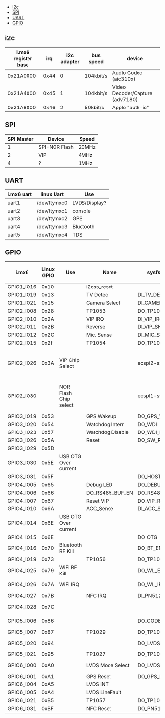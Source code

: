 - [i2c](#i2c)
- [SPI](#spi)
- [UART](#uart)
- [GPIO](#gpio)

## i2c

| i.mx6 register base | irq  | i2c adapter | bus speed | device                          |
|---------------------|------|-------------|-----------|---------------------------------|
| 0x21A0000           | 0x44 | 0           | 104kbit/s | Audio Codec (aic310x)           |
| 0x21A4000           | 0x45 | 1           | 104kbit/s | Video Decoder/Capture (adv7180) |
| 0x21A8000           | 0x46 | 2           | 50kbit/s  | Apple "auth-ic"                 |

## SPI

| SPI Master | Device        | Speed |
|------------|---------------|-------|
| 1          | SPI-NOR Flash | 20MHz |
| 2          | VIP           | 4MHz  |
| 4          | ?             | 1MHz  |


## UART
| i.mx6 uart | linux Uart   | Use           |
|------------|--------------|---------------|
| uart1      | /dev/ttymxc0 | LVDS/Display? |
| uart2      | /dev/ttymxc1 | console       |
| uart3      | /dev/ttymxc2 | GPS           |
| uart4      | /dev/ttymxc3 | Bluetooth     |
| uart5      | /dev/ttymxc4 | TDS           |

## GPIO


| i.mx6      | Linux GPIO | Use                   | Name             | sysfs_name      | active low | initial value | direction | direction may change | Notes                                                                      |
|------------|------------|-----------------------|------------------|-----------------|------------|---------------|-----------|----------------------|----------------------------------------------------------------------------|
| GPIO1_IO16 | 0x10       |                       | i2css_reset      |                 |            |               |           |                      | Apple auth-ic                                                              |
| GPIO1_IO19 | 0x13       |                       | TV Detec         | DI_TV_DET       | 0          | 0             | 1         | 1                    |                                                                            |
| GPIO1_IO21 | 0x15       |                       | Camera Select    | DI_CAMERA_SEL   | 0          | 0             | 1         | 1                    |                                                                            |
| GPIO2_IO08 | 0x28       |                       | TP1053           | DO_TP1053       | 0          | 0             | 0         | 1                    |                                                                            |
| GPIO2_IO10 | 0x2A       |                       | VIP IRQ          | DI_VIP_IRQ      | 1          | 1             | 1         | 1                    |                                                                            |
| GPIO2_IO11 | 0x2B       |                       | Reverse          | DI_VIP_SHIFTR   | 1          | 0             | 1         | 1                    |                                                                            |
| GPIO2_IO12 | 0x2C       |                       | Mic. Sense       | DI_MIC_SENSE    | 0          | 0             | 1         | 1                    |                                                                            |
| GPIO2_IO15 | 0x2f       |                       | TP1054           | DO_TP1054       | 0          | 0             | 0         | 1                    |                                                                            |
| GPIO2_IO26 | 0x3A       | VIP Chip Select       |                  | ecspi2-ss0      |            | 1             | 0         |                      | Seen in mx6q_cmu_board_init. Pad set to alt function with iomux GPIO2_IO26 |
| GPIO2_IO30 |            | NOR Flash Chip select |                  | ecspi1-ss0      |            | 1             | 0         |                      | Seen in mx6q_cmu_board_init. Pad set to alt function with iomux GPIO2_IO30 |
| GPIO3_IO19 | 0x53       |                       | GPS Wakeup       | DO_GPS_WAKEUP   | 0          | 0             | 0         | 1                    |                                                                            |
| GPIO3_IO20 | 0x54       |                       | Watchdog Interr  | DO_WDI          | 0          | 0             | 0         | 1                    |                                                                            |
| GPIO3_IO23 | 0x57       |                       | Watchdog Disable | DO_WDI_DISABLE  | 0          | 1             | 0         | 1                    |                                                                            |
| GPIO3_IO26 | 0x5A       |                       | Reset            | DO_SW_RESET     | 1          | 1             | 0         | 1                    |                                                                            |
| GPIO3_IO29 | 0x5D       |                       |                  |                 |            |               |           |                      | chip select??                                                              |
| GPIO3_IO30 | 0x5E       | USB OTG Over current  |                  |                 |            |               |           |                      | usb_oc.ko                                                                  |
| GPIO3_IO31 | 0x5F       |                       |                  | DO_HOST1_PWR    |            |               |           |                      | USB                                                                        |
| GPIO4_IO05 | 0x65       |                       | Debug LED        | DO_DEBUG_LED    | 0          | 0             | 0         | 1                    |                                                                            |
| GPIO4_IO06 | 0x66       |                       | DO_RS485_BUF_EN  | DO_RS485_BUF_EN | 0          | 0             | 0         | 1                    |                                                                            |
| GPIO4_IO07 | 0x67       |                       | Reset VIP        | DO_VIP_RESET    | 1          | 1             | 0         | 1                    |                                                                            |
| GPIO4_IO10 | 0x6A       |                       | ACC_Sense        | DI_ACC_SENSE    | 1          | 1             | 1         | 1                    |                                                                            |
| GPIO4_IO14 | 0x6E       | USB OTG Over current  |                  |                 |            |               |           |                      | usb_oc.ko                                                                  |
| GPIO4_IO15 | 0x6E       |                       |                  | DO_OTG_PWR      |            |               |           |                      |                                                                            |
| GPIO4_IO16 | 0x70       | Bluetooth RF Kill     |                  | DO_BT_EN        |            |               |           |                      | Seen in mx6q_cmu_board_init                                                |
| GPIO4_IO19 | 0x73       |                       | TP1056           | DO_TP1056       | 0          | 0             | 0         | 1                    |                                                                            |
| GPIO4_IO25 | 0x79       | WiFi RF Kill          |                  | DO_WL_EN        |            |               |           |                      | Seen in mx6q_cmu_board_init                                                |
| GPIO4_IO26 | 0x7A       | WiFi IRQ              |                  | DO_WL_IRQ       |            |               |           |                      | Seen in mx6q_cmu_board_init                                                |
| GPIO4_IO27 | 0x7B       |                       | NFC IRQ          | DI_PN512_IRQ    | 1          | 0             | 1         | 1                    |                                                                            |
| GPIO4_IO28 | 0x7C       |                       |                  |                 |            |               |           |                      | Seen in mx6q_cmu_board_init                                                |
| GPIO5_IO06 | 0x86       |                       |                  | DO_CODEC_RESET  |            | 0             | 0         |                      | Seen in mx6q_cmu_board_init                                                |
| GPIO5_IO07 | 0x87       |                       | TP1029           | DO_TP1029       | 0          | 0             | 0         | 1                    |                                                                            |
| GPIO5_IO20 | 0x94       |                       |                  | DO_LVDS_PWRDWN  |            | 1             | 0         |                      | Seen in mx6q_cmu_board_init                                                |
| GPIO5_IO21 | 0x95       |                       | TP1027           | DO_TP1027       | 0          | 0             | 0         | 1                    |                                                                            |
| GPIO6_IO00 | 0xA0       |                       | LVDS Mode Select | DO_LVDS_MS      |            | 1             | 0         |                      | Seen in mx6q_cmu_board_init                                                |
| GPIO6_IO01 | 0xA1       |                       | GPS Reset        | DO_GPS_RESET    | 0          | 0             | 0         | 1                    |                                                                            |
| GPIO6_IO04 | 0xA5       |                       | LVDS INT         |                 |            |               |           |                      |                                                                            |
| GPIO6_IO05 | 0xA4       |                       | LVDS LineFault   |                 |            |               |           |                      |                                                                            |
| GPIO6_IO21 | 0xB5       |                       | TP1057           | DO_TP1057       | 0          | 0             | 0         | 1                    |                                                                            |
| GPIO6_IO31 | 0xBF       |                       | NFC Reset        | DO_PN512_RST    | 1          | 1             | 0         | 1                    |                                                                            |